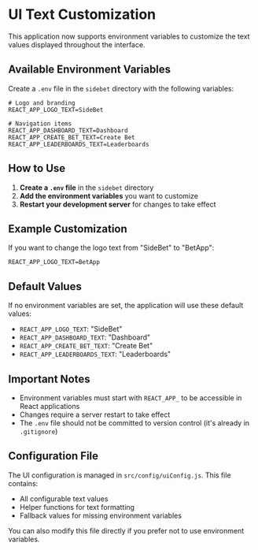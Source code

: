 # UI Text Customization

This application now supports environment variables to customize the text values displayed throughout the interface.

## Available Environment Variables

Create a `.env` file in the `sidebet` directory with the following variables:

```env
# Logo and branding
REACT_APP_LOGO_TEXT=SideBet

# Navigation items
REACT_APP_DASHBOARD_TEXT=Dashboard
REACT_APP_CREATE_BET_TEXT=Create Bet
REACT_APP_LEADERBOARDS_TEXT=Leaderboards
```

## How to Use

1. **Create a `.env` file** in the `sidebet` directory
2. **Add the environment variables** you want to customize
3. **Restart your development server** for changes to take effect

## Example Customization

If you want to change the logo text from "SideBet" to "BetApp":

```env
REACT_APP_LOGO_TEXT=BetApp
```

## Default Values

If no environment variables are set, the application will use these default values:

- `REACT_APP_LOGO_TEXT`: "SideBet"
- `REACT_APP_DASHBOARD_TEXT`: "Dashboard"
- `REACT_APP_CREATE_BET_TEXT`: "Create Bet"
- `REACT_APP_LEADERBOARDS_TEXT`: "Leaderboards"

## Important Notes

- Environment variables must start with `REACT_APP_` to be accessible in React applications
- Changes require a server restart to take effect
- The `.env` file should not be committed to version control (it's already in `.gitignore`)

## Configuration File

The UI configuration is managed in `src/config/uiConfig.js`. This file contains:

- All configurable text values
- Helper functions for text formatting
- Fallback values for missing environment variables

You can also modify this file directly if you prefer not to use environment variables. 